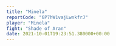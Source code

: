 ```yaml
---
title: "Minela"
reportCode: "6P7hW1vajLwnkfrJ"
player: "Minela"
fight: "Shade of Aran"
date: 2021-10-01T19:23:51.380000+00:00
---
```

